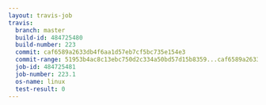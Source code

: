 ```yaml
---
layout: travis-job
travis:
  branch: master
  build-id: 484725480
  build-number: 223
  commit: caf6589a2633db4f6aa1d57eb7cf5bc735e154e3
  commit-range: 51953b4ac8c13ebc750d2c334a50bd57d15b8359...caf6589a2633db4f6aa1d57eb7cf5bc735e154e3
  job-id: 484725481
  job-number: 223.1
  os-name: linux
  test-result: 0
---
```

